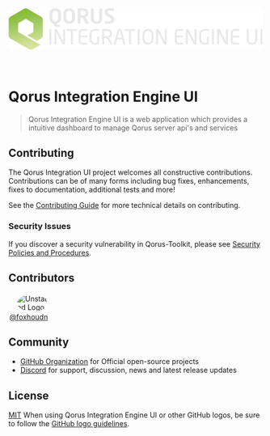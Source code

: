 <div align="center">
  <br><br><br>
  <img src="./public/logo.png" alt="Unstated Logo" width="700">
  <br><br><br>
</div>

# Qorus Integration Engine UI

> Qorus Integration Engine UI is a web application which provides a intuitive dashboard to manage Qorus server api's and services

## Contributing

The Qorus Integration UI project welcomes all constructive contributions. Contributions can be of many forms including bug fixes, enhancements, fixes to documentation, additional tests and more!

See the [Contributing Guide](CONTRIBUTING.MD) for more technical details on contributing.

### Security Issues

If you discover a security vulnerability in Qorus-Toolkit, please see [Security Policies and Procedures](SECURITY.md).

## Contributors

<div style="max-width: 80px;">
    <div style="padding-left: 15px">
      <img src="https://avatars.githubusercontent.com/u/8861481?v=4" alt="Unstated Logo" width="50" style="border-radius: 50%; border: 2px solid #fff">
    </div>
    <div style="text-align: center">
      <a href="https://github.com/Foxhoundn">@foxhoudn</a>
    </div>
</div>

## Community

- [GitHub Organization](https://github.com/qoretechnologies) for Official open-source projects
- [Discord](https://discord.gg/T7vgS6nh) for support, discussion, news and latest release updates

## License

[MIT](LICENSE) When using Qorus Integration Engine UI or other GitHub logos, be sure to follow the [GitHub logo guidelines](https://github.com/logos).
